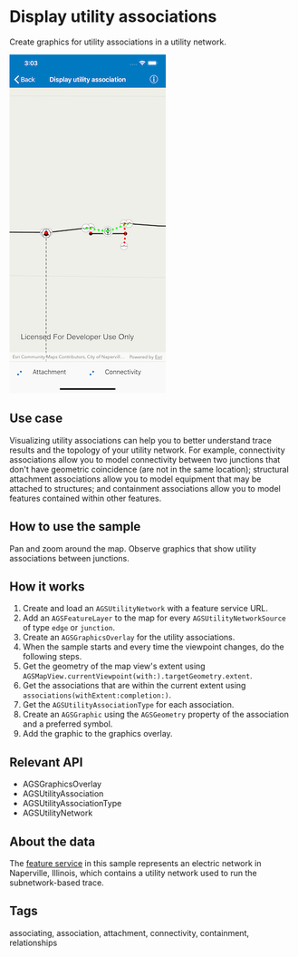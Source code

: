 # Display utility associations

Create graphics for utility associations in a utility network.

![Display utility associations sample](display-utility-association.png)

## Use case

Visualizing utility associations can help you to better understand trace results and the topology of your utility network. For example, connectivity associations allow you to model connectivity between two junctions that don't have geometric coincidence (are not in the same location); structural attachment associations allow you to model equipment that may be attached to structures; and containment associations allow you to model features contained within other features.

## How to use the sample

Pan and zoom around the map. Observe graphics that show utility associations between junctions.

## How it works

1. Create and load an `AGSUtilityNetwork` with a feature service URL.
2. Add an `AGSFeatureLayer` to the map for every `AGSUtilityNetworkSource` of type `edge` or `junction`.
3. Create an `AGSGraphicsOverlay` for the utility associations.
4. When the sample starts and every time the viewpoint changes, do the following steps.
5. Get the geometry of the map view's extent using `AGSMapView.currentViewpoint(with:).targetGeometry.extent`.
6. Get the associations that are within the current extent using `associations(withExtent:completion:)`.
7. Get the `AGSUtilityAssociationType` for each association.
8. Create an `AGSGraphic` using the `AGSGeometry` property of the association and a preferred symbol.
9. Add the graphic to the graphics overlay.

## Relevant API

* AGSGraphicsOverlay
* AGSUtilityAssociation
* AGSUtilityAssociationType
* AGSUtilityNetwork

## About the data

The [feature service](https://sampleserver7.arcgisonline.com/arcgis/rest/services/UtilityNetwork/NapervilleElectric/FeatureServer) in this sample represents an electric network in Naperville, Illinois, which contains a utility network used to run the subnetwork-based trace.

## Tags

associating, association, attachment, connectivity, containment, relationships
